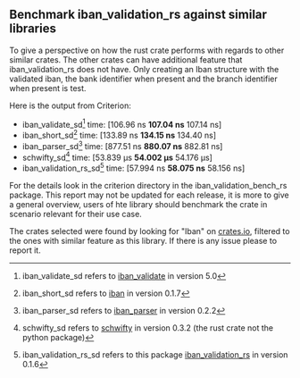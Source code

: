 ## Benchmark iban_validation_rs against similar libraries
To give a perspective on how the rust crate performs with regards to other similar crates. The other crates can have additional feature that iban_validation_rs does not have. Only creating an Iban structure with the validated iban, the bank identifier when present and the branch identifier when present is test.

Here is the output from Criterion:

- iban_validate_sd[^1] time:   [106.96 ns __107.04 ns__ 107.14 ns]
- iban_short_sd[^2] time:   [133.89 ns __134.15 ns__ 134.40 ns]
- iban_parser_sd[^3] time:   [877.51 ns __880.07 ns__ 882.81 ns]
- schwifty_sd[^4] time:   [53.839 µs __54.002 µs__ 54.176 µs]
- iban_validation_rs_sd[^5] time:   [57.994 ns __58.075 ns__ 58.156 ns]

[^1]: iban_validate_sd refers to [iban_validate](https://crates.io/crates/iban_validate) in version 5.0
[^2]: iban_short_sd refers to [iban](https://crates.io/crates/iban) in version 0.1.7
[^3]: iban_parser_sd refers to [iban_parser](https://crates.io/crates/iban_parser) in version 0.2.2
[^4]: schwifty_sd refers to [schwifty](https://crates.io/crates/schwifty) in version 0.3.2 (the rust crate not the python package)
[^5]: iban_validation_rs_sd refers to this package [iban_validation_rs](https://crates.io/crates/iban_validation_rs) in version 0.1.6

For the details look in the criterion directory in the iban_validation_bench_rs package.
This report may not be updated for each release, it is more to give a general overview, users of hte library should benchmark the crate in scenario relevant for their use case. 

The crates selected were found by looking for "Iban" on [crates.io](https://crates.io/), filtered to the ones with similar feature as this library. 
If there is any issue please to report it. 